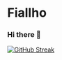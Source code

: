 # Fiallho
### Hi there 👋
[![GitHub Streak](https://streak-stats.demolab.com?user=Fiallho&theme=prussian)](https://git.io/streak-stats)
